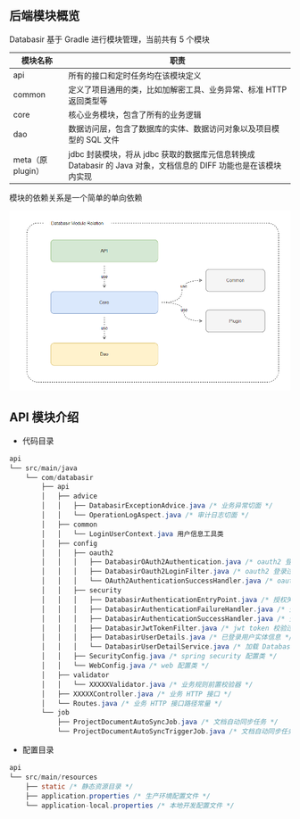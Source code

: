 ## 后端模块概览

Databasir 基于 Gradle 进行模块管理，当前共有 5 个模块

| 模块名称          | 职责                                                         |
|---------------| ------------------------------------------------------------ |
| api           | 所有的接口和定时任务均在该模块定义                           |
| common        | 定义了项目通用的类，比如加解密工具、业务异常、标准 HTTP 返回类型等 |
| core          | 核心业务模块，包含了所有的业务逻辑                           |
| dao           | 数据访问层，包含了数据库的实体、数据访问对象以及项目模型的 SQL 文件 |
| meta（原plugin） | jdbc 封装模块，将从 jdbc 获取的数据库元信息转换成 Databasir 的 Java 对象，文档信息的 DIFF  功能也是在该模块内实现 |

模块的依赖关系是一个简单的单向依赖

![](img/module-relation.png)



## API 模块介绍

- 代码目录

```java
api
└── src/main/java
    └── com/databasir
        ├── api
        │   ├── advice
        │   │   ├── DatabasirExceptionAdvice.java /* 业务异常切面 */
        │   │   └── OperationLogAspect.java /* 审计日志切面 */
        │   ├── common
        │   │   └── LoginUserContext.java 用户信息工具类
        │   ├── config
        │   │   ├── oauth2
        │   │   │   ├── DatabasirOAuth2Authentication.java /* oauth2 登录信息实体 */
        │   │   │   ├── DatabasirOauth2LoginFilter.java /* oauth2 登录过滤器 */
        │   │   │   └── OAuth2AuthenticationSuccessHandler.java /* oauth2 登录成功回调类 */
        │   │   ├── security
        │   │   │   ├── DatabasirAuthenticationEntryPoint.java /* 授权失败回调类 */
        │   │   │   ├── DatabasirAuthenticationFailureHandler.java /* 登录失败回调类 */
        │   │   │   ├── DatabasirAuthenticationSuccessHandler.java /* 登录成功回调类 */
        │   │   │   ├── DatabasirJwtTokenFilter.java /* jwt token 校验过滤器 */
        │   │   │   ├── DatabasirUserDetails.java /* 已登录用户实体信息 */
        │   │   │   └── DatabasirUserDetailService.java /* 加载 DatabasirUserDetails 的 service  */
        │   │   ├── SecurityConfig.java /* spring security 配置类 */
        │   │   └── WebConfig.java /* web 配置类 */
        │   ├── validator
        │   │   └── XXXXXValidator.java /* 业务规则前置校验器 */
        │   ├── XXXXXController.java /* 业务 HTTP 接口 */
        │   └── Routes.java /* 业务 HTTP 接口路径常量 */
        └── job
            ├── ProjectDocumentAutoSyncJob.java /* 文档自动同步任务 */
            └── ProjectDocumentAutoSyncTriggerJob.java /* 文档自动同步任务启用任务 */
```



- 配置目录

```java
api
└── src/main/resources
    ├── static /* 静态资源目录 */
    ├── application.properties /* 生产环境配置文件 */
    └── application-local.properties /* 本地开发配置文件 */
```

